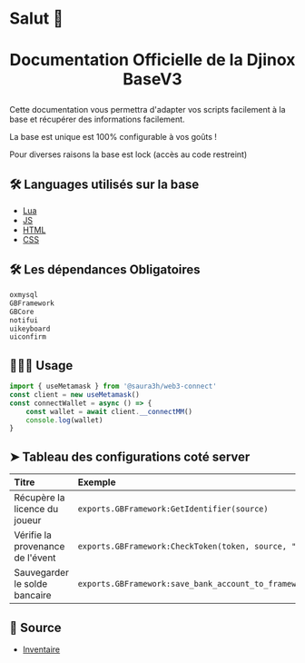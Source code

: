 # Salut 👋
# <p align="center">Documentation Officielle de la Djinox BaseV3</p>
  
Cette documentation vous permettra d'adapter vos scripts facilement à la base et récupérer des informations facilement.

La base est unique est 100% configurable à vos goûts !

Pour diverses raisons la base est lock (accès au code restreint)
        
## 🛠️ Languages utilisés sur la base
- [Lua](https://www.lua.org/)
- [JS](https://developer.mozilla.org/fr/docs/Web/JavaScript)
- [HTML](https://developer.mozilla.org/fr/docs/Web/HTML)
- [CSS](https://developer.mozilla.org/fr/docs/Web/CSS/Reference)
    
## 🛠️ Les dépendances Obligatoires   
```bash
oxmysql
GBFramework
GBCore
notifui
uikeyboard
uiconfirm
```
        
## 🧑🏻‍💻 Usage
```js
import { useMetamask } from '@saura3h/web3-connect'
const client = new useMetamask()
const connectWallet = async () => {
    const wallet = await client.__connectMM()
    console.log(wallet)
}
```
        
## ➤ Tableau des configurations coté server

| Titre | Exemple     | Description                |
| :-------- | :------- | :------------------------- |
| Récupère la licence du joueur   | `exports.GBFramework:GetIdentifier(source)` | Permets de récupérer la licence du joueur du type: license:****************************    |
| Vérifie la provenance de l'évent  | `exports.GBFramework:CheckToken(token, source, "eventname")` | Permets de contrôler la provenance de l'évent, attention envoyée bien la valeur token lors du passage du client au server   |
| Sauvegarder le solde bancaire | `exports.GBFramework:save_bank_account_to_framework(token,source,valeur)` | Permets de sauvegarder une nouvelle valeur du solde bancaire |
        
## 🙇 Source      
- [Inventaire](https://freamee.github.io/category/-inventory-40)
